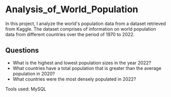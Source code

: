 # Analysis_of_World_Population
In this project, I analyze the world's population data from a dataset retrieved from Kaggle. 
The dataset comprises of information on world population data from different countries over the period of 1970 to 2022. 



## Questions
* What is the highest and lowest population sizes in the year 2022?
* What countries have a total population that is greater than the average population in 2020?
* What countries were the most densely populated in 2022?


Tools used:
MySQL
